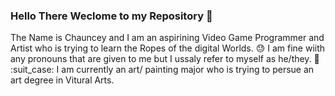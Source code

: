 ### Hello There Weclome to my Repository :wave:
The Name is Chauncey and I am an aspirining Video Game Programmer and Artist who is trying to learn the Ropes of the digital Worlds. :sweat: 
I am fine wiith any pronouns that are given to me but I ussaly refer to myself as he/they. :purple_heart:
:suit_case: I am currently an art/ painting major who is trying to persue an art degree in Vitural Arts.
